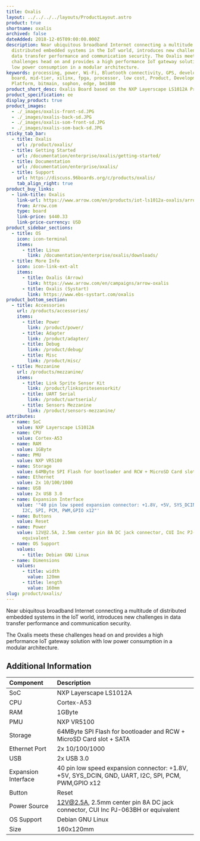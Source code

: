 ```yaml
---
title: Oxalis
layout: ../../../../layouts/ProductLayout.astro
product: true
shortname: oxalis
archived: false
dateAdded: 2018-12-05T09:00:00.000Z
description: Near ubiquitous broadband Internet connecting a multitude of
  distributed embedded systems in the IoT world, introduces new challenges in
  data transfer performance and communication security. The Oxalis meets these
  challenges head on and provides a high performance IoT gateway solution with
  low power consumption in a modular architecture.
keywords: processing, power, Wi-Fi, Bluetooth connectivity, GPS, development,
  board, mid-tier, xilinx, fpga, processor, low cost, Product, Development,
  Platform, bitmain, sophon, edge, bm1880
product_short_desc: Oxalis Board based on the NXP Layerscape LS1012A Processor
product_specification: ee
display_product: true
product_images:
  - ./_images/oxalis-front-sd.JPG
  - ./_images/oxalis-back-sd.JPG
  - ./_images/oxalis-som-front-sd.JPG
  - ./_images/oxalis-som-back-sd.JPG
sticky_tab_bar:
  - title: Oxalis
    url: /product/oxalis/
  - title: Getting Started
    url: /documentation/enterprise/oxalis/getting-started/
  - title: Documentation
    url: /documentation/enterprise/oxalis/
  - title: Support
    url: https://discuss.96boards.org/c/products/oxalis/
    tab_align_right: true
product_buy_links:
  - link-title: Oxalis
    link-url: https://www.arrow.com/en/products/iot-ls1012a-oxalis/arrow-development-tools
    from: Arrow.com
    type: board
    link-price: $440.33
    link-price-currency: USD
product_sidebar_sections:
  - title: OS
    icon: icon-terminal
    items:
      - title: Linux
        link: /documentation/enterprise/oxalis/downloads/
  - title: More Info
    icon: icon-link-ext-alt
    items:
      - title: Oxalis (Arrow)
        link: https://www.arrow.com/en/campaigns/arrow-oxalis
      - title: Oxalis (Systart)
        link: https://www.ebs-systart.com/oxalis
product_bottom_section:
  - title: Accessories
    url: /products/accessories/
    items:
      - title: Power
        link: /product/power/
      - title: Adapter
        link: /product/adapter/
      - title: Debug
        link: /product/debug/
      - title: Misc
        link: /product/misc/
  - title: Mezzanine
    url: /products/mezzanine/
    items:
      - title: Link Sprite Sensor Kit
        link: /product/linkspritesensorkit/
      - title: UART Serial
        link: /product/uartserial/
      - title: Sensors Mezzanine
        link: /product/sensors-mezzanine/
attributes:
  - name: SoC
    value: NXP Layerscape LS1012A
  - name: CPU
    value: Cortex-A53
  - name: RAM
    value: 1GByte
  - name: PMU
    value: NXP VR5100
  - name: Storage
    value: 64MByte SPI Flash for bootloader and RCW + MicroSD Card slot + SATA
  - name: Ethernet
    value: 2x 10/100/1000
  - name: USB
    value: 2x USB 3.0
  - name: Expansion Interface
    value: '"40 pin low speed expansion connector: +1.8V, +5V, SYS_DCIN, GND, UART,
      I2C, SPI, PCM, PWM,GPIO x12"'
  - name: Buttons
    value: Reset
  - name: Power
    value: 12V@2.5A, 2.5mm center pin 8A DC jack connector, CUI Inc PJ-063BH or
      equivalent
  - name: OS Support
    values:
      - title: Debian GNU Linux
  - name: Dimensions
    values:
      - title: width
        value: 120mm
      - title: length
        value: 160mm
slug: product/oxalis/
---
```


Near ubiquitous broadband Internet connecting a multitude of distributed embedded systems in the IoT world, introduces new challenges in data transfer performance and communication security.

The Oxalis meets these challenges head on and provides a high performance IoT gateway solution with low power consumption in a modular architecture.

## Additional Information

|   Component          |   Description                                                                                    |
|:---------------------|:-------------------------------------------------------------------------------------------------|
|  SoC                 |   NXP Layerscape LS1012A                                                                         |
|  CPU                 |   Cortex-A53                                                                                     |
|  RAM                 |   1GByte                                                                                         |
|  PMU                 |   NXP VR5100                                                                                     |
|  Storage             |   64MByte SPI Flash for bootloader and RCW + MicroSD Card slot + SATA                            |
|  Ethernet Port       |   2x 10/100/1000                                                                                 |
|  USB                 |   2x USB 3.0                                                                                     |
|  Expansion Interface |   40 pin low speed expansion connector: +1.8V, +5V, SYS_DCIN, GND, UART, I2C, SPI, PCM, PWM,GPIO x12 |
|  Button              |   Reset                                                                                          |
|  Power Source        |   12V@2.5A, 2.5mm center pin 8A DC jack connector, CUI Inc PJ-063BH or equivalent                |
|  OS Support          |   Debian GNU Linux                                                                               |
|  Size                |   160x120mm                                                                                      |
